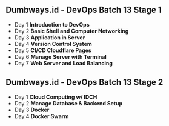 ## Dumbways.id - DevOps Batch 13 Stage 1

- Day 1 **Introduction to DevOps**
- Day 2 **Basic Shell and Computer Networking**
- Day 3 **Application in Server**
- Day 4 **Version Control System**
- Day 5 **CI/CD Cloudflare Pages**
- Day 6 **Manage Server with Terminal**
- Day 7 **Web Server and Load Balancing**

## Dumbways.id - DevOps Batch 13 Stage 2

- Day 1 **Cloud Computing w/ IDCH**
- Day 2 **Manage Database & Backend Setup**
- Day 3 **Docker**
- Day 4 **Docker Swarm**

